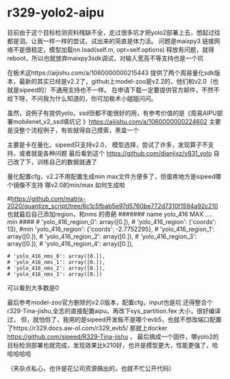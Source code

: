 # r329-yolo2-aipu

目前由于这个目标检测资料残缺不全，走过很多坑才把yolo2部署上去，想起过往都是泪。让我一样一样的尝试，试出来的简直是体力活。
问题是maixpy3 链接网络不是很稳定，模型加载nn.load(self.m, opt=self.options) 释放有问题，就得reboot，所以也就放弃maixpy3sdk调试，对输入宽高不等支持也是一个坑


在极术这https://aijishu.com/a/1060000000215443 提供了两个周易量化sdk版本，最新的其实已经是v2.2了，github上model-zoo是v2.2的，他们和v2.0（也就是sipeed的）不通用支持也不一样。
在申请下载一定要提供官方邮件，不然不给下呀，不问我为什么知道的，你可加极术小姐姐问问。

虽然，说例子有提供yolo，ssd但都不能很好的用，有参考价值的是《周易AIPU部署mobilenet_v2_ssd填坑记 》https://aijishu.com/a/1060000000224602
主要是没整个流程例子，有些就得自己摸索，黑盒一个

主要是卡在量化，sipeed只支持v2.0，
模型选择，尝试了许多，发现算子不支持，或者就是各种问题
最后看到这个
https://github.com/dianjixz/v831_yolo
自己改了下，训练自己的数据就通了

量化配置cfg，v2.2不用配置生成min max文件方便多了，但蛋疼地方是sipeed哪个镜像不支持
哪v2.0的min/max 如何生成啦

#https://github.com/matrix-2020/quantize_script/tree/6c1c5fbab5e97d5760be772d7310f1594a92c210
也就最后自己添加region，和nms 的奇葩
 ####### name yolo_416 MAX         ....        min ####
    # 'yolo_416_region_0': array([0.]), 
    # 'yolo_416_region': {'coords': 13},       #min 'yolo_416_region': {'coords': -2.7752295},
    # 'yolo_416_region_1': array([0.]), 
    # 'yolo_416_region_2': array([0.]), 
    # 'yolo_416_region_3': array([0.]), 
    # 'yolo_416_region_4': array([0.]), 

    # 'yolo_416_nms_0': array([0.]), 
    # 'yolo_416_nms_1': array([0.]),
    # 'yolo_416_nms_2': array([0.]), 
    # 'yolo_416_nms_3': array([0.])
 可以看到大多数是0

最后参考model-zoo官方删除的v2.0版本，配置cfg，input也是坑
还得整合个r329-Tina-jishu,全志的直接配置aipu，再改下sys_partition.fex 大小，很好编译过，
但，就怕但了，我用的是sipeed开发板不是哪个evb5，也就不想改端口配置了https://r329.docs.aw-ol.com/r329_evb5/
那就上docker https://github.com/sipeed/R329-Tina-jishu ， 最后搞成一个固件，哪yolo2的目标检测部署也就完成，发现效果比k210好，也许是模型更大，性能更强了，哈哈哈哈哈

（夹杂点私心，也许是花公司资源搞出的，也就不忙公开代码）

